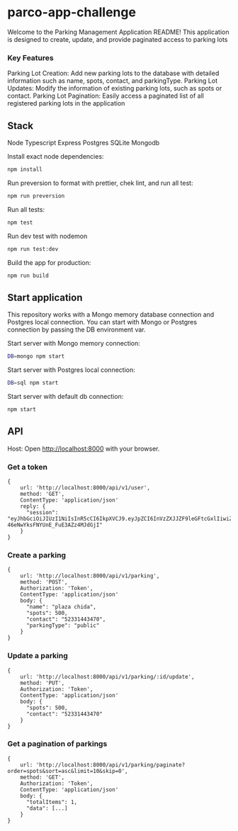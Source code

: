 # parco-app-challenge

Welcome to the Parking Management Application README! This application is designed to create, update, and provide paginated access to parking lots

### Key Features

Parking Lot Creation: Add new parking lots to the database with detailed information such as name, spots, contact, and parkingType.
Parking Lot Updates: Modify the information of existing parking lots, such as spots or contact.
Parking Lot Pagination: Easily access a paginated list of all registered parking lots in the application

## Stack

Node
Typescript
Express
Postgres
SQLite
Mongodb

Install exact node dependencies:

```bash
npm install
```

Run preversion to format with prettier, chek lint, and run all test:

```bash
npm run preversion
```

Run all tests:

```bash
npm test
```

Run dev test with nodemon

```bash
npm run test:dev
```

Build the app for production:

```bash
npm run build
```

## Start application

This repository works with a Mongo memory database connection and Postgres local connection. You can start with Mongo or Postgres connection by passing the DB environment var.

Start server with Mongo memory connection:

```bash
DB=mongo npm start
```

Start server with Postgres local connection:

```bash
DB=sql npm start
```

Start server with default db connection:

```bash
npm start
```

## API

Host:
Open [http://localhost:8000](http://localhost:8000) with your browser.

### Get a token

```code
{
    url: 'http://localhost:8000/api/v1/user',
    method: 'GET',
    ContentType: 'application/json'
    reply: {
      "session": "eyJhbGciOiJIUzI1NiIsInR5cCI6IkpXVCJ9.eyJpZCI6InVzZXJJZF9leGFtcGxlIiwiZXhwIjoxNjkyMjkxMDMwLCJpYXQiOjE2OTE2ODYyMjl9.7R_e19yPZxY6H-46eNwYksFNYUnE_FuE3AZz4MJdGjI"
    }
}
```

### Create a parking

```code
{
    url: 'http://localhost:8000/api/v1/parking',
    method: 'POST',
    Authorization: 'Token',
    ContentType: 'application/json'
    body: {
      "name": "plaza chida",
      "spots": 500,
      "contact": "52331443470",
      "parkingType": "public"
    }
}
```

### Update a parking

```code
{
    url: 'http://localhost:8000/api/v1/parking/:id/update',
    method: 'PUT',
    Authorization: 'Token',
    ContentType: 'application/json'
    body: {
      "spots": 500,
      "contact": "52331443470"
    }
}
```

### Get a pagination of parkings

```code
{
    url: 'http://localhost:8000/api/v1/parking/paginate?order=spots&sort=asc&limit=10&skip=0',
    method: 'GET',
    Authorization: 'Token',
    ContentType: 'application/json'
    body: {
      "totalItems": 1,
      "data": [...]
    }
}
```

